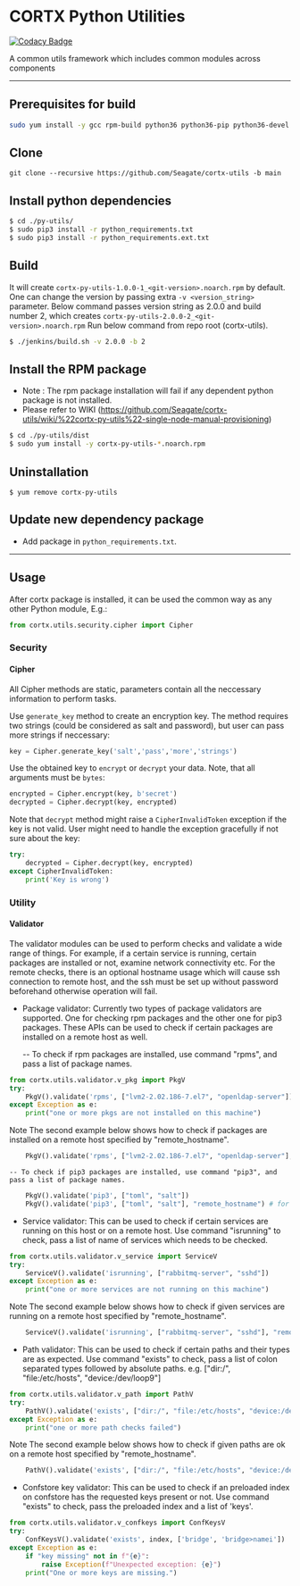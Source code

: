 <!--
CORTX-Py-Utils: CORTX Python common library.
Copyright (c) 2021 Seagate Technology LLC and/or its Affiliates
This program is free software: you can redistribute it and/or modify
it under the terms of the GNU Affero General Public License as published
by the Free Software Foundation, either version 3 of the License, or
(at your option) any later version.
This program is distributed in the hope that it will be useful,
but WITHOUT ANY WARRANTY; without even the implied warranty of
MERCHANTABILITY or FITNESS FOR A PARTICULAR PURPOSE. See the
GNU Affero General Public License for more details.
You should have received a copy of the GNU Affero General Public License
along with this program. If not, see <https://www.gnu.org/licenses/>.
For any questions about this software or licensing,
please email opensource@seagate.com or cortx-questions@seagate.com.
-->
# CORTX Python Utilities
[![Codacy Badge](https://app.codacy.com/project/badge/Grade/78aafd1230d04cfb859c3fa5e4d9b030)](https://www.codacy.com?utm_source=github.com&amp;utm_medium=referral&amp;utm_content=Seagate/cortx-py-utils&amp;utm_campaign=Badge_Grade)

A common utils framework which includes common modules across components

<hr>

## Prerequisites for build
```bash
sudo yum install -y gcc rpm-build python36 python36-pip python36-devel python36-setuptools openssl-devel libffi-devel python36-dbus
```

## Clone
```
git clone --recursive https://github.com/Seagate/cortx-utils -b main
```

## Install python dependencies

```bash
$ cd ./py-utils/
$ sudo pip3 install -r python_requirements.txt
$ sudo pip3 install -r python_requirements.ext.txt
```

## Build

It will create `cortx-py-utils-1.0.0-1_<git-version>.noarch.rpm` by default. One can change the version by passing extra `-v <version_string>` parameter.
Below command passes version string as 2.0.0 and build number 2, which creates `cortx-py-utils-2.0.0-2_<git-version>.noarch.rpm`
Run below command from repo root (cortx-utils).
```bash
$ ./jenkins/build.sh -v 2.0.0 -b 2
```

## Install the RPM package
 
-   Note : The rpm package installation will fail if any dependent python package is not installed.
-   Please refer to WIKI (https://github.com/Seagate/cortx-utils/wiki/%22cortx-py-utils%22-single-node-manual-provisioning)

```bash
$ cd ./py-utils/dist
$ sudo yum install -y cortx-py-utils-*.noarch.rpm
```

## Uninstallation

```
$ yum remove cortx-py-utils
```

## Update new dependency package

  - Add package in `python_requirements.txt`.

<hr>

## Usage
After cortx package is installed, it can be used the common way as any other Python module, E.g.:
```python
from cortx.utils.security.cipher import Cipher
```
### Security
#### Cipher
All Cipher methods are static, parameters contain all the neccessary information to perform tasks.

Use `generate_key` method to create an encryption key. The method requires two strings (could be considered
as salt and password), but user can pass more strings if neccessary:
```python
key = Cipher.generate_key('salt','pass','more','strings')
```
Use the obtained key to `encrypt` or `decrypt` your data. Note, that all arguments must be `bytes`:
```python
encrypted = Cipher.encrypt(key, b'secret')
decrypted = Cipher.decrypt(key, encrypted)
```
Note that `decrypt` method might raise a `CipherInvalidToken` exception if the key is not valid.
User might need to handle the exception gracefully if not sure about the key:
```python
try:
    decrypted = Cipher.decrypt(key, encrypted)
except CipherInvalidToken:
    print('Key is wrong')
```
### Utility
#### Validator
The validator modules can be used to perform checks and validate a wide range of things. For example, if a certain service is running, certain packages are installed or not, examine network connectivity etc. For the remote checks, there is an optional hostname usage which will cause ssh connection to remote host, and the ssh must be set up without password beforehand otherwise operation will fail.

  - Package validator: Currently two types of package validators are supported. One for checking rpm packages and the other one for pip3 packages. These APIs can be used to check if certain packages are installed on a remote host as well.

    -- To check if rpm packages are installed, use command "rpms", and pass a list of package names.
```python
from cortx.utils.validator.v_pkg import PkgV
try:
	PkgV().validate('rpms', ["lvm2-2.02.186-7.el7", "openldap-server"])
except Exception as e:
	print("one or more pkgs are not installed on this machine")
```
Note The second example below shows how to check if packages are installed on a remote host specified by "remote_hostname".
```python
	PkgV().validate('rpms', ["lvm2-2.02.186-7.el7", "openldap-server"], "remote_hostname")
```
    -- To check if pip3 packages are installed, use command "pip3", and pass a list of package names.
```python
	PkgV().validate('pip3', ["toml", "salt"])
	PkgV().validate('pip3', ["toml", "salt"], "remote_hostname") # for checking remote pip3 packages
```
  - Service validator: This can be used to check if certain services are running on this host or on a remote host. Use command "isrunning" to check, pass a list of name of services which needs to be checked.
```python
from cortx.utils.validator.v_service import ServiceV
try:
	ServiceV().validate('isrunning', ["rabbitmq-server", "sshd"])
except Exception as e:
	print("one or more services are not running on this machine")
```
Note The second example below shows how to check if given services are running on a remote host specified by "remote_hostname".
```python
	ServiceV().validate('isrunning', ["rabbitmq-server", "sshd"], "remote_hostname")
```
  - Path validator: This can be used to check if certain paths and their types are as expected. Use command "exists" to check, pass a list of colon separated types followed by absolute paths. e.g. ["dir:/", "file:/etc/hosts", "device:/dev/loop9"]
```python
from cortx.utils.validator.v_path import PathV
try:
	PathV().validate('exists', ["dir:/", "file:/etc/hosts", "device:/dev/loop9"])
except Exception as e:
	print("one or more path checks failed")
```
Note The second example below shows how to check if given paths are ok on a remote host specified by "remote_hostname".
```python
	PathV().validate('exists', ["dir:/", "file:/etc/hosts", "device:/dev/loop9"], "remote_hostname")
```
  - Confstore key validator: This can be used to check if an preloaded index on confstore has the requested keys present or not. Use command "exists" to check, pass the preloaded index and a list of 'keys'.
```python
from cortx.utils.validator.v_confkeys import ConfKeysV
try:
	ConfKeysV().validate('exists', index, ['bridge', 'bridge>namei'])
except Exception as e:
	if "key missing" not in f"{e}":
		raise Exception(f"Unexpected exception: {e}")
	print("One or more keys are missing.")
```
